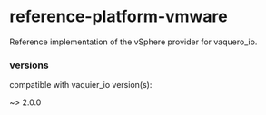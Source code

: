 # reference-platform-vmware

Reference implementation of the vSphere provider for vaquero_io.

### versions

compatible with vaquier_io version(s):

~> 2.0.0
